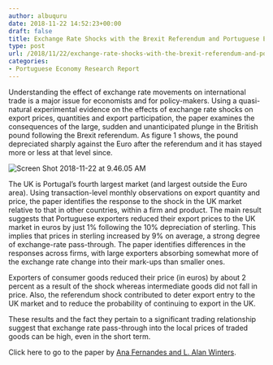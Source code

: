 ```yaml
---
author: albuquru
date: 2018-11-22 14:52:23+00:00
draft: false
title: Exchange Rate Shocks with the Brexit Referendum and Portuguese Exports
type: post
url: /2018/11/22/exchange-rate-shocks-with-the-brexit-referendum-and-portuguese-exports/
categories:
- Portuguese Economy Research Report
---
```


Understanding the effect of exchange rate movements on international trade is a major issue for economists and for policy-makers. Using a quasi-natural experimental evidence on the effects of exchange rate shocks on export prices, quantities and export participation, the paper examines the consequences of the large, sudden and unanticipated plunge in the British pound following the Brexit referendum. As figure 1 shows, the pound depreciated sharply against the Euro after the referendum and it has stayed more or less at that level since.

![Screen Shot 2018-11-22 at 9.46.05 AM](https://portugueseeconomicjournal.files.wordpress.com/2018/11/screen-shot-2018-11-22-at-9-46-05-am.png)


The UK is Portugal’s fourth largest market (and largest outside the Euro area). Using transaction-level monthly observations on export quantity and price, the paper identifies the response to the shock in the UK market relative to that in other countries, within a firm and product. The main result suggests that Portuguese exporters reduced their export prices to the UK market in euros by just 1% following the 10% depreciation of sterling. This implies that prices in sterling increased by 9% on average, a strong degree of exchange-rate pass-through. The paper identifies differences in the responses across firms, with large exporters absorbing somewhat more of the exchange rate change into their mark-ups than smaller ones.

Exporters of consumer goods reduced their price (in euros) by about 2 percent as a result of the shock whereas intermediate goods did not fall in price. Also, the referendum shock contributed to deter export entry to the UK market and to reduce the probability of continuing to export in the UK.


These results and the fact they pertain to a significant trading relationship suggest that exchange rate pass-through into the local prices of traded goods can be high, even in the short term.


Click here to go to the paper by [Ana Fernandes and L. Alan Winters](https://cepr.org/active/publications/discussion_papers/dp.php?dpno=13253). 
